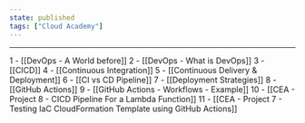 ```yaml
---
state: published
tags: ["Cloud Academy"]
---
```


---
1 - [[DevOps - A World before]]
2 - [[DevOps - What is DevOps]]
3 - [[CICD]]
4 - [[Continuous Integration]]
5 - [[Continuous Delivery & Deployment]]
6 - [[CI vs CD Pipeline]]
7 - [[Deployment Strategies]]
8 - [[GitHub Actions]]
9 - [[GitHub Actions - Workflows - Example]]
10 - [[CEA - Project 8 - CICD Pipeline For a Lambda Function]]
11 - [[CEA - Project 7 - Testing IaC CloudFormation Template using GitHub Actions]]
